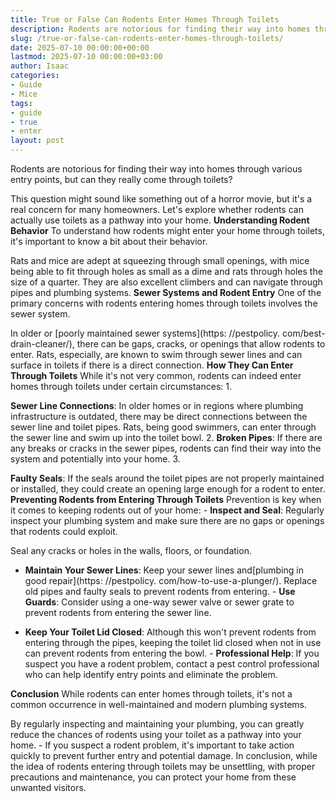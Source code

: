 ```yaml
---
title: True or False Can Rodents Enter Homes Through Toilets
description: Rodents are notorious for finding their way into homes through various entry points, but can they really come through toilets? This question might sound like...
slug: /true-or-false-can-rodents-enter-homes-through-toilets/
date: 2025-07-10 00:00:00+00:00
lastmod: 2025-07-10 00:00:00+03:00
author: Isaac
categories:
- Guide
- Mice
tags:
- guide
- true
- enter
layout: post
---
```


Rodents are notorious for finding their way into homes through various entry points, but can they really come through toilets?

This question might sound like something out of a horror movie, but it's a real concern for many homeowners. Let's explore whether rodents can actually use toilets as a pathway into your home. **Understanding Rodent Behavior** To understand how rodents might enter your home through toilets, it's important to know a bit about their behavior.

Rats and mice are adept at squeezing through small openings, with mice being able to fit through holes as small as a dime and rats through holes the size of a quarter. They are also excellent climbers and can navigate through pipes and plumbing systems. **Sewer Systems and Rodent Entry** One of the primary concerns with rodents entering homes through toilets involves the sewer system.

In older or [poorly maintained sewer systems](https: //pestpolicy. com/best-drain-cleaner/), there can be gaps, cracks, or openings that allow rodents to enter. Rats, especially, are known to swim through sewer lines and can surface in toilets if there is a direct connection. **How They Can Enter Through Toilets** While it's not very common, rodents can indeed enter homes through toilets under certain circumstances: 1.

**Sewer Line Connections**: In older homes or in regions where plumbing infrastructure is outdated, there may be direct connections between the sewer line and toilet pipes. Rats, being good swimmers, can enter through the sewer line and swim up into the toilet bowl. 2. **Broken Pipes**: If there are any breaks or cracks in the sewer pipes, rodents can find their way into the system and potentially into your home. 3.

**Faulty Seals**: If the seals around the toilet pipes are not properly maintained or installed, they could create an opening large enough for a rodent to enter. **Preventing Rodents from Entering Through Toilets** Prevention is key when it comes to keeping rodents out of your home: - **Inspect and Seal**: Regularly inspect your plumbing system and make sure there are no gaps or openings that rodents could exploit.

Seal any cracks or holes in the walls, floors, or foundation.

- **Maintain Your Sewer Lines**: Keep your sewer lines and[plumbing in good repair](https: //pestpolicy. com/how-to-use-a-plunger/). Replace old pipes and faulty seals to prevent rodents from entering. - **Use Guards**: Consider using a one-way sewer valve or sewer grate to prevent rodents from entering the sewer line.

- **Keep Your Toilet Lid Closed**: Although this won't prevent rodents from entering through the pipes, keeping the toilet lid closed when not in use can prevent rodents from entering the bowl. - **Professional Help**: If you suspect you have a rodent problem, contact a pest control professional who can help identify entry points and eliminate the problem.

**Conclusion** While rodents can enter homes through toilets, it's not a common occurrence in well-maintained and modern plumbing systems.

By regularly inspecting and maintaining your plumbing, you can greatly reduce the chances of rodents using your toilet as a pathway into your home. - If you suspect a rodent problem, it's important to take action quickly to prevent further entry and potential damage. In conclusion, while the idea of rodents entering through toilets may be unsettling, with proper precautions and maintenance, you can protect your home from these unwanted visitors.
